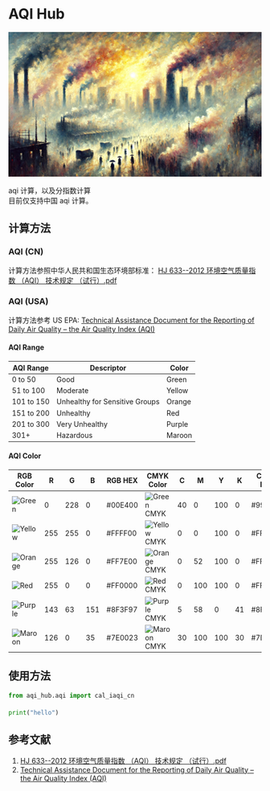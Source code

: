 # AQI Hub

![AQI Hub Cover](docs/cover.jpeg)

aqi 计算，以及分指数计算  
目前仅支持中国 aqi 计算。

## 计算方法

### AQI (CN)

计算方法参照中华人民共和国生态环境部标准： [HJ 633--2012 环境空气质量指数 （AQI） 技术规定 （试行）.pdf](https://www.mee.gov.cn/ywgz/fgbz/bz/bzwb/jcffbz/201203/W020120410332725219541.pdf)

### AQI (USA)

计算方法参考 US EPA: [Technical Assistance Document for the Reporting of Daily Air Quality – the Air Quality Index (AQI)](https://document.airnow.gov/technical-assistance-document-for-the-reporting-of-daily-air-quailty.pdf)

#### AQI Range

| AQI Range  | Descriptor                     | Color  |
| ---------- | ------------------------------ | ------ |
| 0 to 50    | Good                           | Green  |
| 51 to 100  | Moderate                       | Yellow |
| 101 to 150 | Unhealthy for Sensitive Groups | Orange |
| 151 to 200 | Unhealthy                      | Red    |
| 201 to 300 | Very Unhealthy                 | Purple |
| 301+       | Hazardous                      | Maroon |

#### AQI Color

| RGB Color                                                           | R   | G   | B   | RGB HEX | CMYK Color                                                                  | C   | M   | Y   | K   | CMYK HEX |
| ------------------------------------------------------------------- | --- | --- | --- | ------- | --------------------------------------------------------------------------- | --- | --- | --- | --- | -------- |
| ![Green](https://img.shields.io/badge/Green-0_228_0-%2300E400)      | 0   | 228 | 0   | #00E400 | ![Green CMYK](https://img.shields.io/badge/Green-40_0_100_0-%2399FF00)      | 40  | 0   | 100 | 0   | #99FF00  |
| ![Yellow](https://img.shields.io/badge/Yellow-255_255_0-%23FFFF00)  | 255 | 255 | 0   | #FFFF00 | ![Yellow CMYK](https://img.shields.io/badge/Yellow-0_0_100_0-%23FFFF00)     | 0   | 0   | 100 | 0   | #FFFF00  |
| ![Orange](https://img.shields.io/badge/Orange-255_126_0-%23FF7E00)  | 255 | 126 | 0   | #FF7E00 | ![Orange CMYK](https://img.shields.io/badge/Orange-0_52_100_0-%23FF7A00)    | 0   | 52  | 100 | 0   | #FF7A00  |
| ![Red](https://img.shields.io/badge/Red-255_0_0-%23FF0000)          | 255 | 0   | 0   | #FF0000 | ![Red CMYK](https://img.shields.io/badge/Red-0_100_100_0-%23FF0000)         | 0   | 100 | 100 | 0   | #FF0000  |
| ![Purple](https://img.shields.io/badge/Purple-143_63_151-%238F3F97) | 143 | 63  | 151 | #8F3F97 | ![Purple CMYK](https://img.shields.io/badge/Purple-5_58_0_41-%238F3F96)     | 5   | 58  | 0   | 41  | #8F3F96  |
| ![Maroon](https://img.shields.io/badge/Maroon-126_0_35-%237E0023)   | 126 | 0   | 35  | #7E0023 | ![Maroon CMYK](https://img.shields.io/badge/Maroon-30_100_100_30-%237D0000) | 30  | 100 | 100 | 30  | #7D0000  |

## 使用方法

```python
from aqi_hub.aqi import cal_iaqi_cn

print("hello")
```

## 参考文献

1. [HJ 633--2012 环境空气质量指数 （AQI） 技术规定 （试行）.pdf](https://www.mee.gov.cn/ywgz/fgbz/bz/bzwb/jcffbz/201203/W020120410332725219541.pdf)
2. [Technical Assistance Document for the Reporting of Daily Air Quality – the Air Quality Index (AQI)](https://document.airnow.gov/technical-assistance-document-for-the-reporting-of-daily-air-quailty.pdf)
